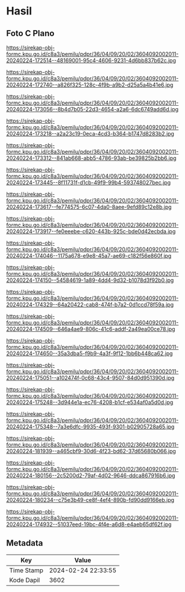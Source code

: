 # Hasil

## Foto C Plano

https://sirekap-obj-formc.kpu.go.id/c8a3/pemilu/pdpr/36/04/09/20/02/3604092002011-20240224-172514--48169001-95c4-4606-9231-4d6bb837b62c.jpg

https://sirekap-obj-formc.kpu.go.id/c8a3/pemilu/pdpr/36/04/09/20/02/3604092002011-20240224-172740--a826f325-128c-4f9b-a9b2-d25a5a4b41e6.jpg

https://sirekap-obj-formc.kpu.go.id/c8a3/pemilu/pdpr/36/04/09/20/02/3604092002011-20240224-173056--8b4d7b05-22d3-4654-a2a6-6dc6749add6d.jpg

https://sirekap-obj-formc.kpu.go.id/c8a3/pemilu/pdpr/36/04/09/20/02/3604092002011-20240224-173218--a2a23c19-0eca-4cd3-b364-b1747d8283b2.jpg

https://sirekap-obj-formc.kpu.go.id/c8a3/pemilu/pdpr/36/04/09/20/02/3604092002011-20240224-173312--841ab668-abb5-4786-93ab-be39825b2bb6.jpg

https://sirekap-obj-formc.kpu.go.id/c8a3/pemilu/pdpr/36/04/09/20/02/3604092002011-20240224-173445--8f11731f-d1cb-49f9-99b4-593748027bec.jpg

https://sirekap-obj-formc.kpu.go.id/c8a3/pemilu/pdpr/36/04/09/20/02/3604092002011-20240224-173617--fe774575-6c07-4da0-8aee-9efd89c12e8b.jpg

https://sirekap-obj-formc.kpu.go.id/c8a3/pemilu/pdpr/36/04/09/20/02/3604092002011-20240224-173917--fe0eeebe-c620-443b-925c-bde0d42ecbda.jpg

https://sirekap-obj-formc.kpu.go.id/c8a3/pemilu/pdpr/36/04/09/20/02/3604092002011-20240224-174046--1175a678-e9e8-45a7-ae69-c182f56e860f.jpg

https://sirekap-obj-formc.kpu.go.id/c8a3/pemilu/pdpr/36/04/09/20/02/3604092002011-20240224-174150--54584619-1a89-4dd4-9d32-b1078d3f92b0.jpg

https://sirekap-obj-formc.kpu.go.id/c8a3/pemilu/pdpr/36/04/09/20/02/3604092002011-20240224-174329--64a20422-cab8-474f-b7a2-0d1ccd78f59a.jpg

https://sirekap-obj-formc.kpu.go.id/c8a3/pemilu/pdpr/36/04/09/20/02/3604092002011-20240224-174509--646a4ae9-806c-41c6-addf-2a49ea00ce78.jpg

https://sirekap-obj-formc.kpu.go.id/c8a3/pemilu/pdpr/36/04/09/20/02/3604092002011-20240224-174650--35a3dba5-f9b9-4a3f-9f12-1bb6b448ca62.jpg

https://sirekap-obj-formc.kpu.go.id/c8a3/pemilu/pdpr/36/04/09/20/02/3604092002011-20240224-175051--a102474f-0c68-43c4-9507-84d0d951390d.jpg

https://sirekap-obj-formc.kpu.go.id/c8a3/pemilu/pdpr/36/04/09/20/02/3604092002011-20240224-175248--3d944e1a-ec76-4208-b1cf-e534af0a5d0d.jpg

https://sirekap-obj-formc.kpu.go.id/c8a3/pemilu/pdpr/36/04/09/20/02/3604092002011-20240224-175348--7a3e6dfc-9935-493f-9301-b02905728a65.jpg

https://sirekap-obj-formc.kpu.go.id/c8a3/pemilu/pdpr/36/04/09/20/02/3604092002011-20240224-181939--a465cbf9-30d6-4f23-bd62-37d65680b066.jpg

https://sirekap-obj-formc.kpu.go.id/c8a3/pemilu/pdpr/36/04/09/20/02/3604092002011-20240224-180156--2c5200d2-79af-4d02-9646-ddca867916b6.jpg

https://sirekap-obj-formc.kpu.go.id/c8a3/pemilu/pdpr/36/04/09/20/02/3604092002011-20240224-180234--c75e3b49-ce8f-4ef4-890b-fd90dd9166eb.jpg

https://sirekap-obj-formc.kpu.go.id/c8a3/pemilu/pdpr/36/04/09/20/02/3604092002011-20240224-174932--51037eed-19bc-4f4e-a6d8-e4aeb65df62f.jpg


## Metadata

| Key        | Value               |
| ---------- | ------------------- |
| Time Stamp | 2024-02-24 22:33:55 |
| Kode Dapil | 3602                |



